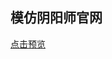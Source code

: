 ## 模仿阴阳师官网 ##


<a href="http://justcloud94.github.io/imitations/](http://justcloud94.github.io/imitations/">点击预览</a>